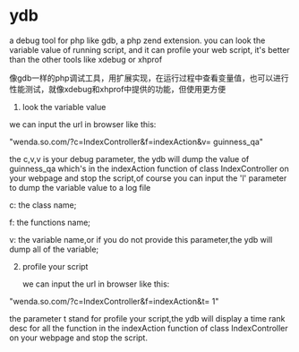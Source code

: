 ydb
===


a debug  tool for php like gdb, a php zend extension. you can look the variable value of running script, and it can profile your web script, it's better than the other tools like xdebug or xhprof

像gdb一样的php调试工具，用扩展实现，在运行过程中查看变量值，也可以进行性能测试，就像xdebug和xhprof中提供的功能，但使用更方便




1. look the variable value 

  we can input the url in browser like this:
  
  "wenda.so.com/?c=IndexController&f=indexAction&v= guinness_qa"
  
  the c,v,v is your debug parameter,
  the ydb will dump the value of guinness_qa which's in the indexAction function  of class  IndexController on your webpage and
  stop the script,of course you can input the 'l' parameter to dump the variable value to a log file
  
  c: the class name;
  
  f: the functions name;
  
  v: the variable name,or if you do not provide this parameter,the ydb will dump all of the variable;
  
  
  
  
2. profile your script

   we can input the url in browser like this:
  
  "wenda.so.com/?c=IndexController&f=indexAction&t= 1"
  
   the parameter t stand for profile your script,the ydb will display a time rank desc for all the function in the indexAction function  of class  IndexController on your webpage and
  stop the script.
  
  
  

  
  
  



